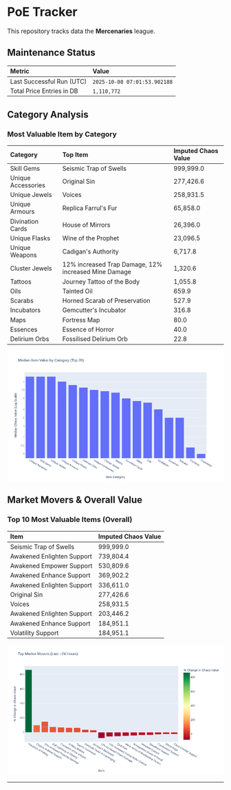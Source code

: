 # PoE Tracker

This repository tracks data the **Mercenaries** league.

## Maintenance Status

<!-- START_MAINTENANCE -->
| Metric | Value |
|:---|:---|
| Last Successful Run (UTC) | `2025-10-08 07:01:53.902188` |
| Total Price Entries in DB | `1,110,772` |

<!-- END_MAINTENANCE -->

## Category Analysis

<!-- START_CATEGORY_ANALYSIS -->
### Most Valuable Item by Category
| Category | Top Item | Imputed Chaos Value |
| :--- | :--- | :--- |
| Skill Gems | Seismic Trap of Swells | 999,999.0 |
| Unique Accessories | Original Sin | 277,426.6 |
| Unique Jewels | Voices | 258,931.5 |
| Unique Armours | Replica Farrul's Fur | 65,858.0 |
| Divination Cards | House of Mirrors | 26,396.0 |
| Unique Flasks | Wine of the Prophet | 23,096.5 |
| Unique Weapons | Cadigan's Authority | 6,717.8 |
| Cluster Jewels | 12% increased Trap Damage, 12% increased Mine Damage | 1,320.6 |
| Tattoos | Journey Tattoo of the Body | 1,055.8 |
| Oils | Tainted Oil | 659.9 |
| Scarabs | Horned Scarab of Preservation | 527.9 |
| Incubators | Gemcutter's Incubator | 316.8 |
| Maps | Fortress Map | 80.0 |
| Essences | Essence of Horror | 40.0 |
| Delirium Orbs | Fossilised Delirium Orb | 22.8 |


![Category Analysis Chart](charts/category_analysis.png)
<!-- END_CATEGORY_ANALYSIS -->

## Market Movers & Overall Value

<!-- START_ANALYSIS -->
### Top 10 Most Valuable Items (Overall)
| Item | Imputed Chaos Value |
| :--- | :--- |
| Seismic Trap of Swells | 999,999.0 |
| Awakened Enlighten Support | 739,804.4 |
| Awakened Empower Support | 530,809.6 |
| Awakened Enhance Support | 369,902.2 |
| Awakened Enlighten Support | 336,611.0 |
| Original Sin | 277,426.6 |
| Voices | 258,931.5 |
| Awakened Enlighten Support | 203,446.2 |
| Awakened Enhance Support | 184,951.1 |
| Volatility Support | 184,951.1 |


![Market Movers Chart](charts/market_movers.png)
<!-- END_ANALYSIS -->

---
